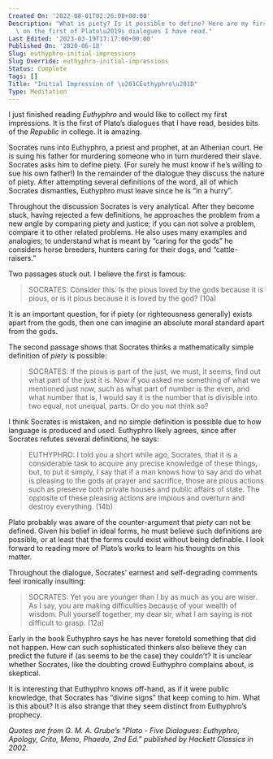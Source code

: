 ```yaml
---
Created On: '2022-08-01T02:26:00+00:00'
Description: "What is piety? Is it possible to define? Here are my first thoughts\
  \ on the first of Plato\u2019s dialogues I have read."
Last Edited: '2023-03-19T17:17:00+00:00'
Published On: '2020-06-18'
Slug: euthyphro-initial-impressions
Slug Override: euthyphro-initial-impressions
Status: Complete
Tags: []
Title: "Initial Impression of \u201CEuthyphro\u201D"
Type: Meditation
---
```

<p>I just finished reading <em>Euthyphro</em> and would like to collect my first impressions. It is the first of Plato’s dialogues that I have read, besides bits of the <em>Republic</em> in college. It is amazing.</p>
<p>Socrates runs into Euthyphro, a priest and prophet, at an Athenian court. He is suing his father for murdering someone who in turn murdered their slave. Socrates asks him to define piety. (For surely he must know if he’s willing to sue his own father!) In the remainder of the dialogue they discuss the nature of piety. After attempting several definitions of the word, all of which Socrates dismantles, Euthyphro must leave since he is “in a hurry”.</p>
<p>Throughout the discussion Socrates is very analytical. After they become stuck, having rejected a few definitions, he approaches the problem from a new angle by comparing piety and justice; if you can not solve a problem, compare it to other related problems. He also uses many examples and analogies; to understand what is meant by “caring for the gods” he considers horse breeders, hunters caring for their dogs, and “cattle-raisers.”</p>
<p>Two passages stuck out. I believe the first is famous:</p>
<blockquote><p>
SOCRATES: Consider this: Is the pious loved by the gods because it is
pious, or is it pious because it is loved by the god? (10a)
</p></blockquote>

<p>It is an important question, for if piety (or righteousness generally) exists apart from the gods, then one can imagine an absolute moral standard apart from the gods.</p>
<p>The second passage shows that Socrates thinks a mathematically simple definition of <em>piety</em> is possible:</p>
<blockquote><p>
SOCRATES: If the pious is part of the just, we must, it seems, find out
what part of the just it is. Now if you asked me something of what we
mentioned just now, such as what part of number is the even, and what
number that is, I would say it is the number that is divisible into two
equal, not unequal, parts. Or do you not think so?
</p></blockquote>

<p>I think Socrates is mistaken, and no simple definition is possible due to how language is produced and used. Euthyphro likely agrees, since after Socrates refutes several definitions, he says:</p>
<blockquote><p>
EUTHYPHRO: I told you a short while ago, Socrates, that it is a
considerable task to acquire any precise knowledge of these things, but,
to put it simply, I say that if a man knows how to say and do what is
pleasing to the gods at prayer and sacrifice, those are pious actions
such as preserve both private houses and public affairs of state. The
opposite of these pleasing actions are impious and overturn and destroy
everything. (14b)
</p></blockquote>

<p>Plato probably was aware of the counter-argument that <em>piety</em> can not be defined. Given his belief in ideal forms, he must believe such definitions are possible, or at least that the forms could exist without being definable. I look forward to reading more of Plato’s works to learn his thoughts on this matter.</p>
<p>Throughout the dialogue, Socrates’ earnest and self-degrading comments feel ironically insulting:</p>
<blockquote><p>
SOCRATES: Yet you are younger than I by as much as you are wiser. As I
say, you are making difficulties because of your wealth of wisdom. Pull
yourself together, my dear sir, what I am saying is not difficult to
grasp. (12a)
</p></blockquote>

<p>Early in the book Euthyphro says he has never foretold something that did not happen. How can such sophisticated thinkers also believe they can predict the future if (as seems to be the case) they couldn’t? It is unclear whether Socrates, like the doubting crowd Euthyphro complains about, is skeptical.</p>
<p>It is interesting that Euthyphro knows off-hand, as if it were public knowledge, that Socrates has “divine signs” that keep coming to him. What is this about? It is also strange that they seem distinct from Euthyphro’s prophecy.</p>
<p><em>Quotes are from G. M. A. Grube’s “Plato - Five Dialogues: Euthyphro, Apology, Crito, Meno, Phaedo, 2nd Ed.” published by Hackett Classics in 2002.</em></p>
